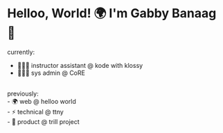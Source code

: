 # Helloo, World! 🌍 I'm Gabby Banaag 👋

currently: 
* 👩🏻‍🏫 instructor assistant @ kode with klossy <br>
* 👩🏻‍💻 sys admin @ CoRE <br>
<br>
previously: <br>
- 🌍 web @ helloo world <br>
- ⚡️ technical @ ttny  <br>
- 🦋 product @ trill project

<!--
**gbanaag/gbanaag** is a ✨ _special_ ✨ repository because its `README.md` (this file) appears on your GitHub profile.

Here are some ideas to get you started:

- 🔭 I’m currently working on ...
- 🌱 I’m currently learning ...
- 👯 I’m looking to collaborate on ...
- 🤔 I’m looking for help with ...
- 💬 Ask me about ...
- 📫 How to reach me: ...
- 😄 Pronouns: ...
- ⚡ Fun fact: ...
-->
